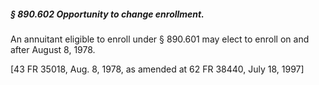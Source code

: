##### § 890.602 Opportunity to change enrollment. #####

An annuitant eligible to enroll under § 890.601 may elect to enroll on and after August 8, 1978.

[43 FR 35018, Aug. 8, 1978, as amended at 62 FR 38440, July 18, 1997]